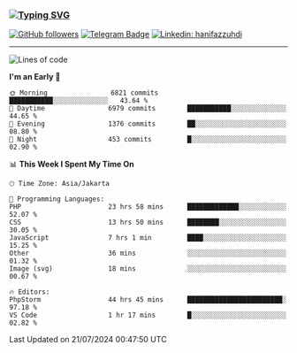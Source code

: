 ### [![Typing SVG](https://readme-typing-svg.herokuapp.com?font=lato&size=22&lines=Hi+There+👋)](https://git.io/typing-svg) 

[![GitHub followers](https://img.shields.io/github/followers/hanifazzuhdi?label=Follow&style=social)](https://github.com/hanifazzuhdi/?tab=follow) 
[![Telegram Badge](https://img.shields.io/badge/-hanif0198-blue?style=social&logo=telegram&link=https://www.t.me/hanif0198/)](https://www.t.me/hanif0198/) 
[![Linkedin: hanifazzuhdi](https://img.shields.io/badge/-hanifazzuhdi-blue?style=flat-square&logo=Linkedin&logoColor=white&link=https://www.linkedin.com/in/hanif-az-zuhdi-69688019b/)](https://www.linkedin.com/in/hanif-az-zuhdi-69688019b/) 

<hr/>

<!--START_SECTION:waka-->
![Lines of code](https://img.shields.io/badge/From%20Hello%20World%20I%27ve%20Written-59.8%20million%20lines%20of%20code-blue)

**I'm an Early 🐤** 

```text
🌞 Morning                6821 commits        ███████████░░░░░░░░░░░░░░   43.64 % 
🌆 Daytime                6979 commits        ███████████░░░░░░░░░░░░░░   44.65 % 
🌃 Evening                1376 commits        ██░░░░░░░░░░░░░░░░░░░░░░░   08.80 % 
🌙 Night                  453 commits         █░░░░░░░░░░░░░░░░░░░░░░░░   02.90 % 
```


📊 **This Week I Spent My Time On** 

```text
🕑︎ Time Zone: Asia/Jakarta

💬 Programming Languages: 
PHP                      23 hrs 58 mins      █████████████░░░░░░░░░░░░   52.07 % 
CSS                      13 hrs 50 mins      ████████░░░░░░░░░░░░░░░░░   30.05 % 
JavaScript               7 hrs 1 min         ████░░░░░░░░░░░░░░░░░░░░░   15.25 % 
Other                    36 mins             ░░░░░░░░░░░░░░░░░░░░░░░░░   01.32 % 
Image (svg)              18 mins             ░░░░░░░░░░░░░░░░░░░░░░░░░   00.67 % 

🔥 Editors: 
PhpStorm                 44 hrs 45 mins      ████████████████████████░   97.18 % 
VS Code                  1 hr 17 mins        █░░░░░░░░░░░░░░░░░░░░░░░░   02.82 % 
```


 Last Updated on 21/07/2024 00:47:50 UTC
<!--END_SECTION:waka-->
